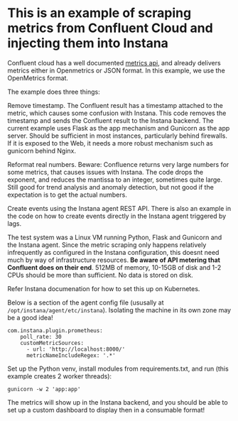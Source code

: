 # This is an example of scraping metrics from Confluent Cloud and injecting them into Instana


Confluent cloud has a well documented [metrics api](https://docs.confluent.io/cloud/current/monitoring/metrics-api.html), and already delivers metrics either in Openmetrics or JSON format. In this example, we use the OpenMetrics format. 

The example does three things:

Remove timestamp. The Confluent result has a timestamp attached to the metric, which causes some confusion with Instana. This code removes the timestamp and sends the Confluent result to the Instana backend. The current example uses Flask as the app mechanism and Gunicorn as the app server. Should be sufficient in most instances, particularly behind firewalls. If it is exposed to the Web, it needs a more robust mechanism such as gunicorn behind Nginx.

Reformat real numbers. Beware: Confluence returns very large numbers for some metrics, that causes issues with Instana. The code drops the exponent, and reduces the mantissa to an integer, sometimes quite large. Still good for trend analysis and anomaly detection, but not good if the expectation is to get the actual numbers. 

Create events using the Instana agent REST API. There is also an example in the code on how to create events directly in the Instana agent triggered by lags. 

The test system was a Linux VM running Python, Flask and Gunicorn and the Instana agent. Since the metric scraping only happens relatively infrequently as configured in the Instana configuration, this doesnt need much by way of infrastructure resources. **Be aware of API metering that Confluent does on their end**. 512MB of memory, 10-15GB of disk and 1-2 CPUs should be more than sufficient. No data is stored on disk. 

Refer Instana documenation for how to set this up on Kubernetes. 

Below is a section of the agent config file (ususally at `/opt/instana/agent/etc/instana`). Isolating the machine in its own zone may be a good idea!


    com.instana.plugin.prometheus:
        poll_rate: 30
        customMetricSources:
          - url: 'http://localhost:8000/'
          metricNameIncludeRegex: '.*'  
      

Set up the Python venv, install modules from requirements.txt, and run (this example creates 2 worker threads):

`gunicorn -w 2 'app:app'`

The metrics will show up in the Instana backend, and you should be able to set up a custom dashboard to display then in a consumable format! 
